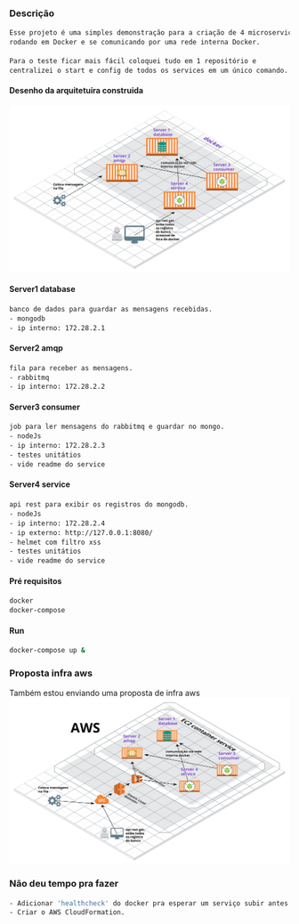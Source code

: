 ### Descrição
```sh
Esse projeto é uma simples demonstração para a criação de 4 microserviços
rodando em Docker e se comunicando por uma rede interna Docker.

Para o teste ficar mais fácil coloquei tudo em 1 repositório e
centralizei o start e config de todos os services em um único comando.
```
#### Desenho da arquitetuira construida
![arquitetura](arquitetura-atual.png)
#### Server1 database
```sh
banco de dados para guardar as mensagens recebidas.
- mongodb
- ip interno: 172.28.2.1
```
#### Server2 amqp
```sh
fila para receber as mensagens.
- rabbitmq
- ip interno: 172.28.2.2
```
#### Server3 consumer
```sh
job para ler mensagens do rabbitmq e guardar no mongo.
- nodeJs
- ip interno: 172.28.2.3
- testes unitátios
- vide readme do service
```
#### Server4 service
```sh
api rest para exibir os registros do mongodb.
- nodeJs
- ip interno: 172.28.2.4
- ip externo: http://127.0.0.1:8080/
- helmet com filtro xss
- testes unitátios
- vide readme do service
```
#### Pré requisitos
```sh
docker
docker-compose
```
#### Run
```sh
docker-compose up &
```
### Proposta infra aws
Também estou enviando uma proposta de infra aws
![arquitetura](arquitetura-aws.png)
### Não deu tempo pra fazer
```sh
- Adicionar 'healthcheck' do docker pra esperar um serviço subir antes de subir o outro.
- Criar o AWS CloudFormation.
```
